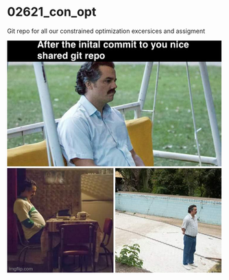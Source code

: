 # 02621_con_opt
 Git repo for all our constrained optimization excersices and assigment
 
![Memes](joachim/6cgokp.jpg)
